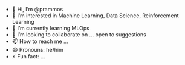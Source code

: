 - 👋 Hi, I’m @prammos
- 👀 I’m interested in Machine Learning, Data Science, Reinforcement Learning
- 🌱 I’m currently learning MLOps
- 💞️ I’m looking to collaborate on ... open to suggestions
- 📫 How to reach me ...
- 😄 Pronouns: he/him
- ⚡ Fun fact: ...

<!---
prammos/prammos is a ✨ special ✨ repository because its `README.md` (this file) appears on your GitHub profile.
You can click the Preview link to take a look at your changes.
--->
